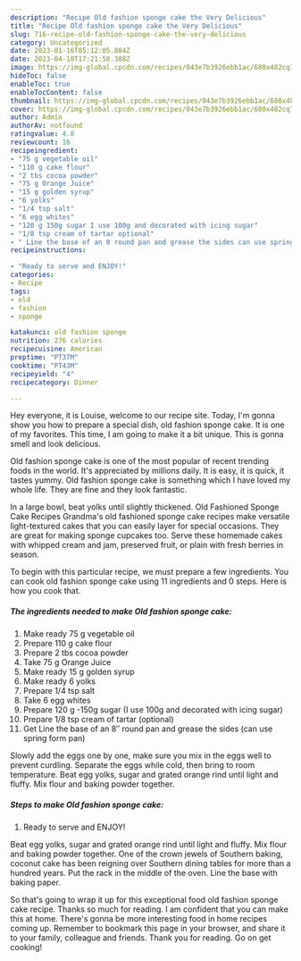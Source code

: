 ```yaml
---
description: "Recipe Old fashion sponge cake the Very Delicious"
title: "Recipe Old fashion sponge cake the Very Delicious"
slug: 716-recipe-old-fashion-sponge-cake-the-very-delicious
category: Uncategorized
date: 2023-01-16T05:12:05.804Z
date: 2023-04-10T17:21:58.388Z
image: https://img-global.cpcdn.com/recipes/043e7b3926ebb1ac/680x482cq70/old-fashion-sponge-cake-recipe-main-photo.jpg
hideToc: false
enableToc: true
enableTocContent: false
thumbnail: https://img-global.cpcdn.com/recipes/043e7b3926ebb1ac/680x482cq70/old-fashion-sponge-cake-recipe-main-photo.jpg
cover: https://img-global.cpcdn.com/recipes/043e7b3926ebb1ac/680x482cq70/old-fashion-sponge-cake-recipe-main-photo.jpg
author: Admin
authorAv: notfound
ratingvalue: 4.8
reviewcount: 16
recipeingredient:
- "75 g vegetable oil"
- "110 g cake flour"
- "2 tbs cocoa powder"
- "75 g Orange Juice"
- "15 g golden syrup"
- "6 yolks"
- "1/4 tsp salt"
- "6 egg whites"
- "120 g 150g sugar I use 100g and decorated with icing sugar"
- "1/8 tsp cream of tartar optional"
- " Line the base of an 8 round pan and grease the sides can use spring form pan"
recipeinstructions:

- "Ready to serve and ENJOY!"
categories:
- Recipe
tags:
- old
- fashion
- sponge

katakunci: old fashion sponge 
nutrition: 276 calories
recipecuisine: American
preptime: "PT37M"
cooktime: "PT43M"
recipeyield: "4"
recipecategory: Dinner

---
```



Hey everyone, it is Louise, welcome to our recipe site. Today, I'm gonna show you how to prepare a special dish, old fashion sponge cake. It is one of my favorites. This time, I am going to make it a bit unique. This is gonna smell and look delicious.

Old fashion sponge cake is one of the most popular of recent trending foods in the world. It's appreciated by millions daily. It is easy, it is quick, it tastes yummy. Old fashion sponge cake is something which I have loved my whole life. They are fine and they look fantastic.

In a large bowl, beat yolks until slightly thickened. Old Fashioned Sponge Cake Recipes Grandma&#39;s old fashioned sponge cake recipes make versatile light-textured cakes that you can easily layer for special occasions. They are great for making sponge cupcakes too. Serve these homemade cakes with whipped cream and jam, preserved fruit, or plain with fresh berries in season.


To begin with this particular recipe, we must prepare a few ingredients. You can cook old fashion sponge cake using 11 ingredients and 0 steps. Here is how you cook that.

<!--inarticleads1-->

##### The ingredients needed to make Old fashion sponge cake:

1. Make ready 75 g vegetable oil
1. Prepare 110 g cake flour
1. Prepare 2 tbs cocoa powder
1. Take 75 g Orange Juice
1. Make ready 15 g golden syrup
1. Make ready 6 yolks
1. Prepare 1/4 tsp salt
1. Take 6 egg whites
1. Prepare 120 g -150g sugar (I use 100g and decorated with icing sugar)
1. Prepare 1/8 tsp cream of tartar (optional)
1. Get  Line the base of an 8″ round pan and grease the sides (can use spring form pan)


Slowly add the eggs one by one, make sure you mix in the eggs well to prevent curdling. Separate the eggs while cold, then bring to room temperature. Beat egg yolks, sugar and grated orange rind until light and fluffy. Mix flour and baking powder together. 

<!--inarticleads2-->

##### Steps to make Old fashion sponge cake:


1. Ready to serve and ENJOY!

Beat egg yolks, sugar and grated orange rind until light and fluffy. Mix flour and baking powder together. One of the crown jewels of Southern baking, coconut cake has been reigning over Southern dining tables for more than a hundred years. Put the rack in the middle of the oven. Line the base with baking paper. 

So that's going to wrap it up for this exceptional food old fashion sponge cake recipe. Thanks so much for reading. I am confident that you can make this at home. There's gonna be more interesting food in home recipes coming up. Remember to bookmark this page in your browser, and share it to your family, colleague and friends. Thank you for reading. Go on get cooking!
